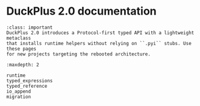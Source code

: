 # DuckPlus 2.0 documentation

```{admonition} This is DuckPlus 2.0
:class: important
DuckPlus 2.0 introduces a Protocol-first typed API with a lightweight metaclass
that installs runtime helpers without relying on ``.pyi`` stubs. Use these pages
for new projects targeting the rebooted architecture.
```

```{toctree}
:maxdepth: 2

runtime
typed_expressions
typed_reference
io_append
migration
```
